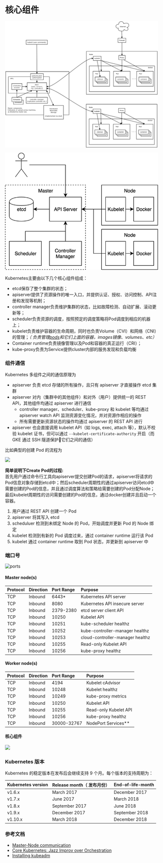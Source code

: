# 核心组件

![](../../.gitbook/assets/image%20%2872%29.png)

![&#x6838;&#x5FC3;&#x7EC4;&#x4EF6;&#x539F;&#x7406;](../../.gitbook/assets/image%20%28145%29.png)

Kubernetes主要由以下几个核心组件组成：

* etcd保存了整个集群的状态；
* apiserver提供了资源操作的唯一入口，并提供认证、授权、访问控制、API注册和发现等机制；
* controller manager负责维护集群的状态，比如故障检测、自动扩展、滚动更新等；
* scheduler负责资源的调度，按照预定的调度策略将Pod调度到相应的机器上；
* kubelet负责维护容器的生命周期，同时也负责Volume（CVI）和网络（CNI）的管理；_（ 负责管理_[_pods_](https://www.kubernetes.org.cn/kubernetes-pod)_和它们上面的容器，images镜像、volumes、etc）_
* Container runtime负责镜像管理以及Pod和容器的真正运行（CRI）；
* kube-proxy负责为Service提供cluster内部的服务发现和负载均衡

### 组件通信 <a id="&#x7EC4;&#x4EF6;&#x901A;&#x4FE1;"></a>

Kubernetes 多组件之间的通信原理为

* apiserver 负责 etcd 存储的所有操作，且只有 apiserver 才直接操作 etcd 集群
* apiserver 对内（集群中的其他组件）和对外（用户）提供统一的 REST API，其他组件均通过 apiserver 进行通信
  * controller manager、scheduler、kube-proxy 和 kubelet 等均通过 apiserver watch API 监测资源变化情况，并对资源作相应的操作
  * 所有需要更新资源状态的操作均通过 apiserver 的 REST API 进行
* apiserver 也会直接调用 kubelet API（如 logs, exec, attach 等），默认不校验 kubelet 证书，但可以通过 `--kubelet-certificate-authority` 开启（而 GKE 通过 SSH 隧道保护它们之间的通信）

比如典型的创建 Pod 的流程为

![](https://kubernetes.feisky.xyz/zh/components/images/workflow.png)

 **简单说明下Create Pod的过程:**   
首先用户通过命令行工具向apiserver提交创建Pod的请求，apiserver将请求的Pod信息对象存储到etcd中；然后scheduler周期性的通过apiserver访问etcd中需要创建的Pod的信息，并且通过调度算法和策略给需要创建的Pod分配Node；最后kubelet周期性的访问需要创建的Pod的信息，通过docker创建并且启动一个容器。

1. 用户通过 REST API 创建一个 Pod
2. apiserver 将其写入 etcd
3. scheduluer 检测到未绑定 Node 的 Pod，开始调度并更新 Pod 的 Node 绑定
4. kubelet 检测到有新的 Pod 调度过来，通过 container runtime 运行该 Pod
5. kubelet 通过 container runtime 取到 Pod 状态，并更新到 apiserver 中

### 端口号 <a id="&#x7AEF;&#x53E3;&#x53F7;"></a>

![ports](https://kubernetes.feisky.xyz/zh/components/images/ports.png)

#### Master node\(s\) <a id="master-nodes"></a>

| Protocol | Direction | Port Range | Purpose |
| :--- | :--- | :--- | :--- |
| TCP | Inbound | 6443\* | Kubernetes API server |
| TCP | Inbound | 8080 | Kubernetes API insecure server |
| TCP | Inbound | 2379-2380 | etcd server client API |
| TCP | Inbound | 10250 | Kubelet API |
| TCP | Inbound | 10251 | kube-scheduler healthz |
| TCP | Inbound | 10252 | kube-controller-manager healthz |
| TCP | Inbound | 10253 | cloud-controller-manager healthz |
| TCP | Inbound | 10255 | Read-only Kubelet API |
| TCP | Inbound | 10256 | kube-proxy healthz |

#### Worker node\(s\) <a id="worker-nodes"></a>

| Protocol | Direction | Port Range | Purpose |
| :--- | :--- | :--- | :--- |
| TCP | Inbound | 4194 | Kubelet cAdvisor |
| TCP | Inbound | 10248 | Kubelet healthz |
| TCP | Inbound | 10249 | kube-proxy metrics |
| TCP | Inbound | 10250 | Kubelet API |
| TCP | Inbound | 10255 | Read-only Kubelet API |
| TCP | Inbound | 10256 | kube-proxy healthz |
| TCP | Inbound | 30000-32767 | NodePort Services\*\* |

#### 核心组件 <a id="&#x6838;&#x5FC3;&#x7EC4;&#x4EF6;"></a>

![](https://kubernetes.feisky.xyz/zh/architecture/images/core-packages.png)

### Kubernetes 版本 <a id="kubernetes-&#x7248;&#x672C;"></a>

Kubernetes 的稳定版本在发布后会继续支持 9 个月。每个版本的支持周期为：

| Kubernetes version | Release month（ 发布月份） | End-of-life-month |
| :--- | :--- | :--- |
| v1.6.x | March 2017 | December 2017 |
| v1.7.x | June 2017 | March 2018 |
| v1.8.x | September 2017 | June 2018 |
| v1.9.x | December 2017 | September 2018 |
| v1.10.x | March 2018 | December 2018 |

### 参考文档 <a id="&#x53C2;&#x8003;&#x6587;&#x6863;"></a>

* [Master-Node communication](https://kubernetes.io/docs/concepts/architecture/master-node-communication/)
* [Core Kubernetes: Jazz Improv over Orchestration](https://blog.heptio.com/core-kubernetes-jazz-improv-over-orchestration-a7903ea92ca)
* [Installing kubeadm](https://kubernetes.io/docs/setup/independent/install-kubeadm/#check-required-ports)

